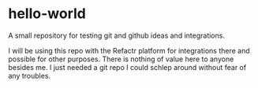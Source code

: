 # hello-world
A small repository for testing git and github ideas and integrations.

I will be using this repo with the Refactr platform for integrations there and possible for other purposes. There is nothing of value here to anyone besides me. I just needed a git repo I could schlep around without fear of any troubles.
